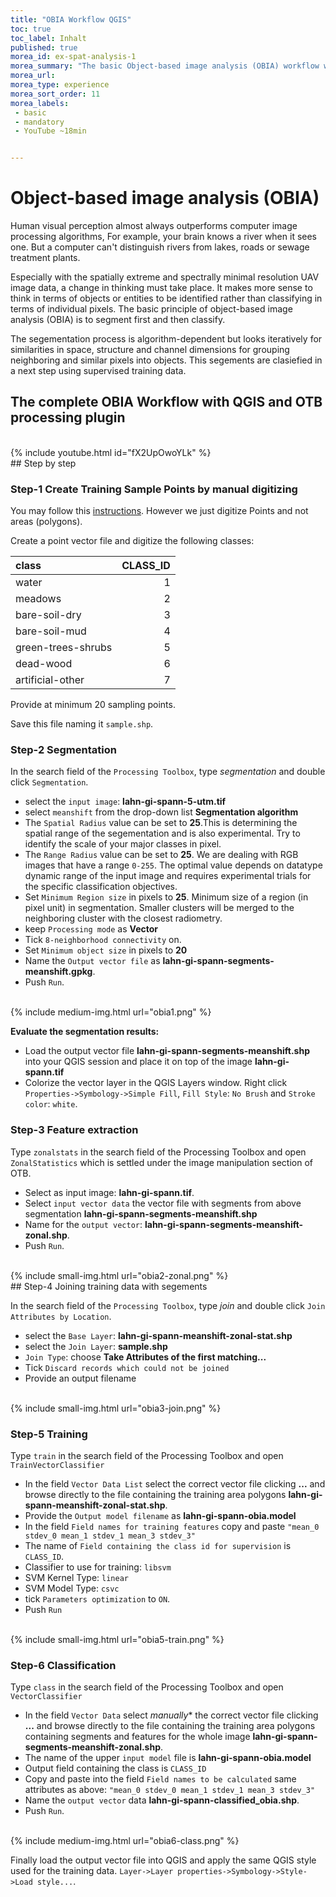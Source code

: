 ```yaml
---
title: "OBIA Workflow QGIS"
toc: true
toc_label: Inhalt
published: true
morea_id: ex-spat-analysis-1
morea_summary: "The basic Object-based image analysis (OBIA) workflow with QGIS and the OTB processing plugin follows a straightforward approach. This Tutorial shows the most common way."
morea_url: 
morea_type: experience
morea_sort_order: 11
morea_labels:
 - basic
 - mandatory 
 - YouTube ~18min


---
```


# Object-based image analysis (OBIA) 

Human visual perception almost always outperforms computer image processing algorithms, For example, your brain knows a river when it sees one. But a computer can't distinguish rivers from lakes, roads or sewage treatment plants.

Especially with the spatially extreme and spectrally minimal resolution UAV image data, a change in thinking must take place. It makes more sense to think in terms of objects or entities to be identified rather than classifying in terms of individual pixels. The basic principle of object-based image analysis (OBIA) is to segment first and then classify.

The segementation process is algorithm-dependent but looks iteratively for similarities in space, structure and channel dimensions for grouping neighboring and similar pixels into objects. This segements are clasiefied in a next step using supervised training data.
 


## The complete OBIA Workflow with QGIS and OTB processing plugin
<br>
{% include youtube.html id="fX2UpOwoYLk" %}
<br>
## Step by step

### Step-1 Create Training Sample Points by manual digitizing 

You may follow this [instructions](https://geomoer.github.io/geoAI//unit02/unit02-03_digitize_training_areas.html). However we just digitize Points and not areas (polygons). 

Create a point vector file and digitize the following classes:

|class| CLASS_ID|
|:-- | --:|
|water|1|
|meadows|2|
|bare-soil-dry|3|
|bare-soil-mud|4|
|green-trees-shrubs|5|
|dead-wood|6|
|artificial-other|7|


Provide at minimum 20 sampling points.

Save this file naming it `sample.shp`.

### Step-2 Segmentation

In the search field of the `Processing Toolbox`, type *segmentation* and double click `Segmentation`.

* select the `input image`: **lahn-gi-spann-5-utm.tif**
* select `meanshift` from the drop-down list **Segmentation algorithm**
* The `Spatial Radius` value can be set to **25**.This is determining the spatial range of the segementation and is also experimental. Try to identify the scale of your major classes in pixel.
* The `Range Radius` value can be set to **25**. We are dealing with RGB images that have a range `0-255`. The optimal value depends on datatype dynamic range of the input image and requires experimental trials for the specific classification objectives.
* Set `Minimum Region size` in pixels to **25**. Minimum size of a region (in pixel unit) in segmentation. Smaller clusters will be merged to the neighboring cluster with the closest radiometry.
* keep `Processing mode`  as **Vector**
* Tick `8-neighborhood connectivity` on.
* Set `Minimum object size` in pixels to **20** 
* Name the `Output vector file`  as  **lahn-gi-spann-segments-meanshift.gpkg**. 
* Push `Run`.
<br>
{% include medium-img.html url="obia1.png" %} 
<br>

**Evaluate the segmentation results:**

* Load the output vector file **lahn-gi-spann-segments-meanshift.shp** into your QGIS session and place it on top of the image **lahn-gi-spann.tif**
* Colorize the vector layer in the QGIS Layers window. Right click `Properties->Symbology->Simple Fill`, `Fill Style`: `No Brush` and `Stroke color`: `white`.

###  Step-3 Feature extraction 
Type `zonalstats` in the search field of the Processing Toolbox and open `ZonalStatistics` which is settled under the image manipulation section of OTB.

* Select as input image: **lahn-gi-spann.tif**.
* Select `input vector data` the vector file with segments from above segmentation **lahn-gi-spann-segments-meanshift.shp**
* Name for the `output vector`: **lahn-gi-spann-segments-meanshift-zonal.shp**.
* Push `Run`.
<br>
{% include small-img.html url="obia2-zonal.png" %} 
<br>
## Step-4 Joining training data with segements

In the search field of the `Processing Toolbox`, type *join* and double click `Join Attributes by Location`.

* select the `Base Layer`: **lahn-gi-spann-meanshift-zonal-stat.shp**
* select the `Join Layer`: **sample.shp**
* `Join Type`: choose **Take Attributes of the first matching...**
* Tick `Discard records which could not be joined`
* Provide an output filename
<br>
{% include small-img.html url="obia3-join.png" %} 
<br>

###  Step-5 Training
Type `train` in the search field of the Processing Toolbox and open `TrainVectorClassifier`

* In the  field  `Vector Data List` select  the correct vector file clicking **...** and browse directly to the file containing the training area polygons **lahn-gi-spann-meanshift-zonal-stat.shp**.
* Provide the `Output model filename` as **lahn-gi-spann-obia.model**
* In the field `Field names for training features` copy and paste `"mean_0 stdev_0 mean_1 stdev_1 mean_3 stdev_3"`
* The name of `Field containing the class id for supervision` is `CLASS_ID`.
* Classifier to use for training: `libsvm`
* SVM Kernel Type: `linear`
* SVM Model Type: `csvc`
* tick `Parameters optimization` to `ON`.
* Push `Run`
<br>
{% include small-img.html url="obia5-train.png" %} 
<br>

###  Step-6 Classification 
Type `class` in the search field of the Processing Toolbox and open `VectorClassifier`
*  In the  field  `Vector Data` select *manually** the correct vector file clicking **...** and browse directly to the file containing the training area polygons containing segments and features for the whole image **lahn-gi-spann-segments-meanshift-zonal.shp**.
* The name of the upper `input model` file is **lahn-gi-spann-obia.model**
* Output field containing the class is `CLASS_ID`
* Copy and paste into the field `Field names to be calculated` same attributes as above: `"mean_0 stdev_0 mean_1 stdev_1 mean_3 stdev_3"`
* Name the `output vector` data **lahn-gi-spann-classified_obia.shp**.
* Push `Run`.
<br>
{% include medium-img.html url="obia6-class.png" %}
<br>

Finally load the output vector file into QGIS and apply the same QGIS style used for the training data. `Layer->Layer properties->Symbology->Style->Load style...`.

